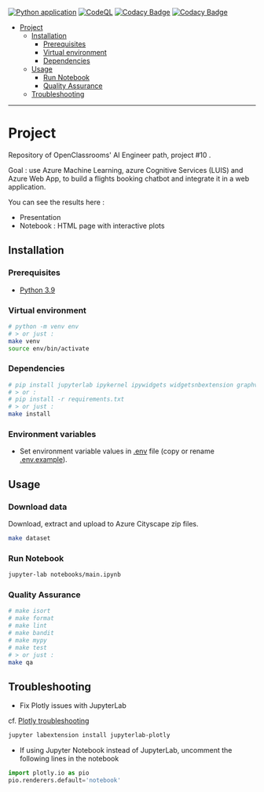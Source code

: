 [![Python application](https://github.com/fleuryc/OC_AI-Engineer_P10_Flights-booking-chatbot/actions/workflows/python-app.yml/badge.svg)](https://github.com/fleuryc/OC_AI-Engineer_P10_Flights-booking-chatbot/actions/workflows/python-app.yml)
[![CodeQL](https://github.com/fleuryc/OC_AI-Engineer_P10_Flights-booking-chatbot/actions/workflows/codeql-analysis.yml/badge.svg)](https://github.com/fleuryc/OC_AI-Engineer_P10_Flights-booking-chatbot/actions/workflows/codeql-analysis.yml)
[![Codacy Badge](https://app.codacy.com/project/badge/Grade/06480b57560846a293bed6d5d4f473e1)](https://www.codacy.com/gh/fleuryc/OC_AI-Engineer_P10_Flights-booking-chatbot/dashboard)
[![Codacy Badge](https://app.codacy.com/project/badge/Coverage/06480b57560846a293bed6d5d4f473e1)](https://www.codacy.com/gh/fleuryc/OC_AI-Engineer_P10_Flights-booking-chatbot/dashboard)

- [Project](#project)
  - [Installation](#installation)
    - [Prerequisites](#prerequisites)
    - [Virtual environment](#virtual-environment)
    - [Dependencies](#dependencies)
  - [Usage](#usage)
    - [Run Notebook](#run-notebook)
    - [Quality Assurance](#quality-assurance)
  - [Troubleshooting](#troubleshooting)

* * *

# Project

Repository of OpenClassrooms' AI Engineer path, project #10 .

Goal : use Azure Machine Learning, azure Cognitive Services (LUIS) and Azure Web App, to build a flights booking chatbot and integrate it in a web application.

You can see the results here :

- Presentation
- Notebook : HTML page with interactive plots

## Installation

### Prerequisites

-   [Python 3.9](https://www.python.org/downloads/)

### Virtual environment

```bash
# python -m venv env
# > or just :
make venv
source env/bin/activate
```

### Dependencies

```bash
# pip install jupyterlab ipykernel ipywidgets widgetsnbextension graphviz python-dotenv requests matplotlib seaborn plotly bokeh dtale lux-api pandas-profiling autoviz great_expectations popmon numpy statsmodels pandas modin[ray] sklearn torch tensorflow
# > or :
# pip install -r requirements.txt
# > or just :
make install
```

### Environment variables

- Set environment variable values in [.env](.env) file (copy or rename [.env.example](.env.example)).


## Usage

### Download data

Download, extract and upload to Azure Cityscape zip files.

```bash
make dataset
```

### Run Notebook

```bash
jupyter-lab notebooks/main.ipynb
```

### Quality Assurance

```bash
# make isort
# make format
# make lint
# make bandit
# make mypy
# make test
# > or just :
make qa
```

## Troubleshooting

-   Fix Plotly issues with JupyterLab

cf. [Plotly troubleshooting](https://plotly.com/python/troubleshooting/#jupyterlab-problems)

```bash
jupyter labextension install jupyterlab-plotly
```

-   If using Jupyter Notebook instead of JupyterLab, uncomment the following lines in the notebook

```python
import plotly.io as pio
pio.renderers.default='notebook'
```
